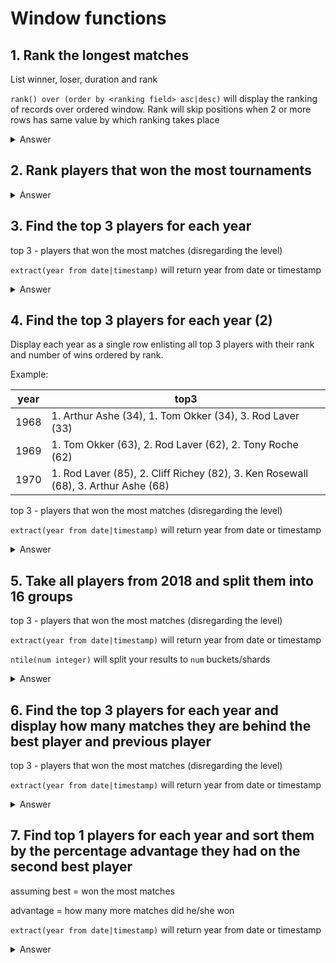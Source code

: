 # Window functions

## 1. Rank the longest matches

List winner, loser, duration and rank

`rank() over (order by <ranking field> asc|desc)` will display the ranking of records over ordered window. Rank will skip positions when 2 or more rows has same value by which ranking takes place

<details>
  <summary>Answer</summary>
  <p>
  
```sql
 select
        winner_name,
        loser_name,
        minutes,
        rank() over (order by minutes desc nulls last)
 from atp_matches
```
  
  </p>
</details>

## 2. Rank players that won the most tournaments

<details>
  <summary>Answer</summary>
  <p>
  
```sql
select
       winner_name,
       tournament_wins,
       rank() over (order by tournament_wins desc)
from (
         select winner_name, count(*) tournament_wins
         from atp_matches
         where round = 'F'
         group by winner_name
         order by tournament_wins desc
     ) tournaments
```
  
  </p>
</details>

## 3. Find the top 3 players for each year

top 3 - players that won the most matches (disregarding the level)

`extract(year from date|timestamp)` will return year from date or timestamp

<details>
  <summary>Answer</summary>
  <p>
  
```sql
select *
from (
         select *,
                rank() over (partition by year order by wins desc) as player_rank
         from (
                  select winner_name,
                         extract(year from tourney_date) as year,
                         count(*)                        as wins
                  from atp_matches
                  group by winner_name, extract(year from tourney_date)
              ) player_results_per_year
     ) ranked_results
where player_rank <= 3
```
  
  </p>
</details>

## 4. Find the top 3 players for each year (2)

Display each year as a single row enlisting all top 3 players with their rank and number of wins ordered by rank.

Example:

year | top3
--- | ---
1968 | 1. Arthur Ashe (34), 1. Tom Okker (34), 3. Rod Laver (33)
1969 | 1. Tom Okker (63), 2. Rod Laver (62), 2. Tony Roche (62)
1970 | 1. Rod Laver (85), 2. Cliff Richey (82), 3. Ken Rosewall (68), 3. Arthur Ashe (68)


top 3 - players that won the most matches (disregarding the level)

`extract(year from date|timestamp)` will return year from date or timestamp

<details>
  <summary>Answer</summary>
  <p>
  
```sql
select year, string_agg(player_rank || '. ' || winner_name || ' (' || wins || ')', ', ') as top3
from (
         select *
         from (
                  select *,
                         rank() over (partition by year order by wins desc) as player_rank
                  from (
                           select winner_name,
                                  extract(year from tourney_date) as year,
                                  count(*)                        as wins
                           from atp_matches
                           group by winner_name, extract(year from tourney_date)
                       ) player_results_per_year
              ) ranked_results
         where player_rank <= 3
     ) ranked
group by year
```

or 

```sql
with player_results_per_year as (
    select winner_name,
           extract(year from tourney_date) as year,
           count(*)                        as wins
    from atp_matches
    group by winner_name, extract(year from tourney_date)
),
     ranked_players as (
         select *, rank() over (partition by year order by wins desc) as player_rank
         from player_results_per_year
     ),
     top3_players as (
         select *
         from ranked_players
         where player_rank <= 3
     )
select year, string_agg(player_rank || '. ' || winner_name || ' (' || wins || ')', ', ') as top3
from top3_players
group by year
```
  
  </p>
</details>

## 5. Take all players from 2018 and split them into 16 groups 

top 3 - players that won the most matches (disregarding the level)

`extract(year from date|timestamp)` will return year from date or timestamp

`ntile(num integer)` will split your results to `num` buckets/shards

<details>
  <summary>Answer</summary>
  <p>
  
```sql
select player,
       ntile(16) over () as shard_number
from (
         select winner_name as player
         from atp_matches
         where extract(year from tourney_date) = 2018
         union
         distinct
         select loser_name as player
         from atp_matches
         where extract(year from tourney_date) = 2018
     ) all_players
```
  
  </p>
</details>

## 6. Find the top 3 players for each year and display how many matches they are behind the best player and previous player

top 3 - players that won the most matches (disregarding the level)

`extract(year from date|timestamp)` will return year from date or timestamp

<details>
  <summary>Answer</summary>
  <p>
  
```sql
select *
from (
         select *,
                rank() over wins_per_year as player_rank,
                (first_value(wins) over wins_per_year - wins) to_winner,
                (coalesce(lag(wins) over wins_per_year, wins) - wins) to_previous
         from (
                  select winner_name,
                         extract(year from tourney_date) as year,
                         count(*)                        as wins
                  from atp_matches
                  group by winner_name, extract(year from tourney_date)
              ) player_results_per_year
         window wins_per_year as (partition by year order by wins desc)
     ) ranked_results
where player_rank <= 3
```
  
  </p>
</details>

## 7. Find top 1 players for each year and sort them by the percentage advantage they had on the second best player

assuming best = won the most matches

advantage = how many more matches did he/she won

`extract(year from date|timestamp)` will return year from date or timestamp

<details>
  <summary>Answer</summary>
  <p>
  
```sql
select *,
       (1.0 * above_next / wins) as percentage_diff
from (
         select *
         from (
                  select *,
                         rank() over wins_per_year               as player_rank,
                         lead(wins, 1) as second_best_score,
                         wins - lead(wins, 1) over wins_per_year as above_next
                  from (
                           select winner_name,
                                  extract(year from tourney_date) as year,
                                  count(*)                        as wins
                           from atp_matches
                           group by winner_name, extract(year from tourney_date)
                       ) player_results_per_year
                      window wins_per_year as (partition by year order by wins desc)
              ) ranked_results
         where player_rank <= 1
     ) top_1
order by percentage_diff desc
```
  
  </p>
</details>
